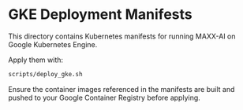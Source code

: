 # GKE Deployment Manifests

This directory contains Kubernetes manifests for running MAXX-AI on Google Kubernetes Engine.

Apply them with:

```bash
scripts/deploy_gke.sh
```

Ensure the container images referenced in the manifests are built and pushed to
your Google Container Registry before applying.
